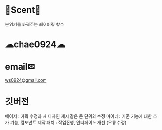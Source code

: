 # 🌷Scent🌺
분위기를 바꿔주는 레이어링 향수

# ☁chae0924☁

# email✉
ws0924@gmail.com

# 깃버전
메이저 : 기획 수정과 새 디자인 제시 같은 큰 단위의 수정
마이너 : 기존 기능에 대한 추가 기능, 컴포넌트 제작
패치 : 작업진행, 인터페이스 개선 (오류 수정) 